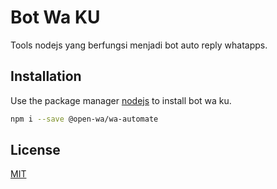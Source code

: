 # Bot Wa KU

Tools nodejs yang berfungsi menjadi bot auto reply whatapps.

## Installation

Use the package manager [nodejs](https://nodejs.org/en/) to install bot wa ku.

```bash
npm i --save @open-wa/wa-automate
```



## License
[MIT](https://choosealicense.com/licenses/mit/)
